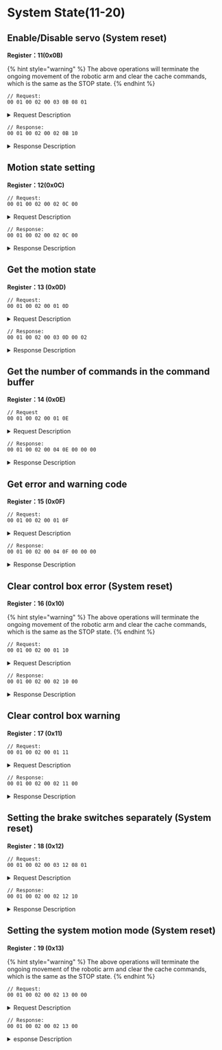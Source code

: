 # System State(11-20)

## Enable/Disable servo (System reset)

**Register：11(0x0B)**

{% hint style="warning" %}
The above operations will terminate the ongoing movement of the robotic arm and clear the cache commands, which is the same as the STOP state.
{% endhint %}

```
// Request:
00 01 00 02 00 03 0B 08 01
```

<details>

<summary>Request Description</summary>

```
//00 01    U16, Transaction ID
//00 02    U16, Protocol Identifier
//00 03    U16, Length 
//0B       U8, Register
//08       U8, 
Joint Number(Select all joints)
1-7：Motor joint(1-7)
8：Select all joint

//01       U8,
Whether to enable the servo
1：Enable servo
0：Disable servo
```

</details>

```
// Response:
00 01 00 02 00 02 0B 10
```

<details>

<summary>Response Description</summary>

```
//00 01    U16, Transaction ID
//00 02    U16, Protocol Identifier
//00 02    U16, Length 
//0B      U8, Register
//10      U8, State
```

</details>



## Motion state setting

**Register：12(0x0C)**

```
// Request:
00 01 00 02 00 02 0C 00
```

<details>

<summary>Request Description</summary>

```
//00 01    U16, Transaction ID
//00 02    U16, Protocol Identifier
//00 02    U16, Length 
//0C      U8, Register

//00      U8, 
Motion Sate
3: Suspend the current motion
4: Stop all current motion (restart the system)
0: Enter the motion mode
```

</details>

```
// Response:
00 01 00 02 00 02 0C 00
```

<details>

<summary>Response Description</summary>

```
//00 01    U16, Transaction ID
//00 02    U16, Protocol Identifier
//00 02    U16, Length 
//0C      U8, Register
//00      U8, State
```

</details>





## Get the motion state

**Register：13 (0x0D)**

```
// Request:
00 01 00 02 00 01 0D
```

<details>

<summary>Request Description</summary>

```
//00 01    U16, Transaction ID
//00 02    U16, Protocol Identifier
//00 01    U16, Length 
//0D      U8, Register
```

</details>

```
// Response:
00 01 00 02 00 03 0D 00 02
```

<details>

<summary>Response Description</summary>

```
//00 01    U16, Transaction ID
//00 02    U16, Protocol Identifier
//00 01    U16, Length 
//0D       U8, Register

//02       U8,
Motion state：
1：In motion
2：Sleep
3：Suspend
4：Stop
5： System reset
```

</details>





## Get the number of commands in the command buffer

**Register：14 (0x0E)**

```
// Request
00 01 00 02 00 01 0E
```

<details>

<summary>Request Description</summary>

```
//00 01    U16, Transaction ID
//00 02    U16, Protocol Identifier
//00 01    U16, Length 
//0E       U8, Register
```

</details>

```
// Response:
00 01 00 02 00 04 0E 00 00 00
```

<details>

<summary>Response Description</summary>

```
//00 01    U16, Transaction ID
//00 02    U16, Protocol Identifier
//00 04    U16, Length 
//0E       U8, Register
//00 00    U16, The number of commands in the buffer
```

</details>





## Get error and warning code

**Register：15 (0x0F)**

```
// Request:
00 01 00 02 00 01 0F
```

<details>

<summary>Request Description</summary>

```
//00 01    U16, Transaction ID
//00 02    U16, Protocol Identifier
//00 01    U16, Length 
//0F       U8, Register
```

</details>

```
// Response:
00 01 00 02 00 04 0F 00 00 00
```

<details>

<summary>Response Description</summary>

```
//00 01    U16, Transaction ID
//00 02    U16, Protocol Identifier
//00 04    U16, Length 
//0F       U8, Register
//00       U8, State
//00       U8, Error code
//00       U8, Warning code
```

</details>





## Clear control box error (System reset)

**Register：16 (0x10)**

{% hint style="warning" %}
The above operations will terminate the ongoing movement of the robotic arm and clear the cache commands, which is the same as the STOP state.
{% endhint %}

```
// Request:
00 01 00 02 00 01 10
```

<details>

<summary>Request Description</summary>

```
//00 01    U16, Transaction ID
//00 02    U16, Protocol Identifier
//00 01    U16, Length 
//10       U8, Register
```

</details>

```
// Response:
00 01 00 02 00 02 10 00
```

<details>

<summary>Response Description</summary>

```
//00 01    U16, Transaction ID
//00 02    U16, Protocol Identifier
//00 02    U16, Length 
//10       U8, Register
//00       U8, State
```

</details>





## Clear control box warning

**Register：17 (0x11)**

```
// Request:
00 01 00 02 00 01 11
```

<details>

<summary>Request Description</summary>

```
//00 01    U16, Transaction ID
//00 02    U16, Protocol Identifier
//00 01    U16, Length 
//11       U8, Register
```

</details>

```
// Response:
00 01 00 02 00 02 11 00
```

<details>

<summary>Response Description</summary>

```
//00 01    U16, Transaction ID
//00 02    U16, Protocol Identifier
//00 02    U16, Length 
//11       U8, Register
//00       U8, State
```

</details>





## Setting the brake switches separately (System reset)

**Register：18 (0x12)**

```
// Request:
00 01 00 02 00 03 12 08 01
```

<details>

<summary>Request Description</summary>

```
//00 01    U16, Transaction ID
//00 02    U16, Protocol Identifier
//00 03    U16, Length 
//12       U8, Register
//08       U8,  1~6: Select motor joint separately  8: Select all joints
//01       U8,  0: Disable Joint   1: Unlock Joint
```

</details>

```
// Response:
00 01 00 02 00 02 12 10
```

<details>

<summary>Response Description</summary>

```
//00 01    U16, Transaction ID
//00 02    U16, Protocol Identifier
//00 03    U16, Length 
//12       U8, Register
//10       U8, State
```

</details>



## Setting the system motion mode (System reset)

**Register：19 (0x13)**

{% hint style="warning" %}
The above operations will terminate the ongoing movement of the robotic arm and clear the cache commands, which is the same as the STOP state.
{% endhint %}

```
// Request:
00 01 00 02 00 02 13 00 00
```

<details>

<summary>Request Description</summary>

```
//00 01    U16, Transaction ID
//00 02    U16, Protocol Identifier
//00 02    U16, Length 
//13       U8, Register

//00       U8, Motion mode：
0: Position control mode
1: servo motion mode
2: Joint teaching mode
3: Cartesian teaching mode (not yet available)
4: Joint velocity control mode
5: Cartesian velocity control mode
6: Joint online trajectory planning mode
7: Cartesian online trajectory planning mode

//00       U8, Teach mode load detection  0:ON   1:OFF
```

</details>

```
// Response:
00 01 00 02 00 02 13 00
```

<details>

<summary>esponse Description</summary>

```
//00 01    U16, Transaction ID
//00 02    U16, Protocol Identifier
//00 02    U16, Length 
//13       U8, Register
//00       U8, State
```

</details>







